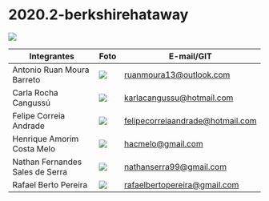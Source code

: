 # 2020.2-berkshirehataway


![](https://raw.githubusercontent.com/Interacao-Humano-Computador/2020.2-Grupo5/main/Imagens/BHHS_Lockup_LogoQuality_Seal.jpg)


Integrantes                 |    Foto       | E-mail/GIT
 ------------------------   | -----------   | -----------
Antonio Ruan Moura Barreto | ![](https://raw.githubusercontent.com/Interacao-Humano-Computador/2020.2-Grupo5/main/Imagens/Ruan.jpeg)|ruanmoura13@outlook.com
Carla Rocha Cangussú | ![](https://raw.githubusercontent.com/Interacao-Humano-Computador/2020.2-Grupo5/main/Imagens/carla.jpg)|karlacangussu@hotmail.com
Felipe Correia Andrade| ![](https://raw.githubusercontent.com/Interacao-Humano-Computador/2020.2-Grupo5/main/Imagens/felipe.jpeg) |felipecorreiaandrade@hotmail.com
Henrique Amorim Costa Melo | ![](https://raw.githubusercontent.com/Interacao-Humano-Computador/2020.2-Grupo5/main/Imagens/Henrique.jpeg)|hacmelo@gmail.com
Nathan Fernandes Sales de Serra | ![](https://raw.githubusercontent.com/Interacao-Humano-Computador/2020.2-Grupo5/main/Imagens/foto_nathan.png)|nathanserra99@gmail.com
Rafael Berto Pereira | ![](https://raw.githubusercontent.com/Interacao-Humano-Computador/2020.2-Grupo5/main/Imagens/Minhafoto2.jpeg)|rafaelbertopereira@gmail.com

